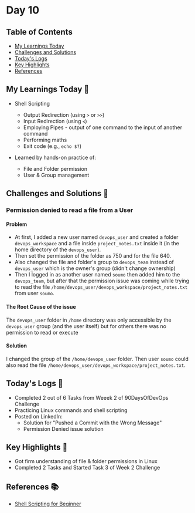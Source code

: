 # Day 10


## Table of Contents

- [My Learnings Today](#my-learnings-today-)
- [Challenges and Solutions](#challenges-and-solutions-)
- [Today's Logs](#todays-logs-)
- [Key Highlights](#key-highlights-)
- [References](#references-)



## My Learnings Today 🎯

- Shell Scripting
  - Output Redirection (using `>` or `>>`)
  - Input Redirection (using `<`)
  - Employing Pipes - output of one command to the input of another command
  - Performing maths
  - Exit code (e.g., `echo $?`)

- Learned by hands-on practice of:
  - File and Folder permission
  - User & Group management



## Challenges and Solutions 🚧

### Permission denied to read a file from a User

#### Problem

- At first, I added a new user named `devops_user` and created a folder `devops_workspace` and a file inside `project_notes.txt` inside it (in the home directory of the `devops_user`).
- Then set the permission of the folder as 750 and for the file 640.
- Also changed the file and folder's group to `devops_team` instead of `devops_user` which is the owner's group (didn't change ownership)
- Then I logged in as another user named `soumo` then added him to the `devops_team`, but after that the permission issue was coming while trying to read the file `/home/devops_user/devops_workspace/project_notes.txt` from user `soumo`.

#### The Root Cause of the issue

The `devops_user` folder in `/home` directory was only accessible by the `devops_user` group (and the user itself) but for others there was no permission to read or execute

#### Solution

I changed the group of the `/home/devops_user` folder. Then user `soumo` could also read the file `/home/devops_user/devops_workspace/project_notes.txt`.




## Today's Logs 📅

- Completed 2 out of 6 Tasks from Weeek 2 of 90DaysOfDevOps Challenge
- Practicing Linux commands and shell scripting
- Posted on LinkedIn:
  - Solution for "Pushed a Commit with the Wrong Message"
  - Permission Denied issue solution



## Key Highlights 🌟

- Got firm understanding of file & folder permissions in Linux
- Completed 2 Tasks and Started Task 3 of Week 2 Challenge



## References 📚

- [Shell Scripting for Beginner](https://youtu.be/7vhSOphYuqM?si=TwPtSkJPQCbtpBtX)
